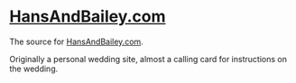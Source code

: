 [HansAndBailey.com](http://DanielMall.com)
=============

The source for [HansAndBailey.com](http://hansandbailey.com).

Originally a personal wedding site, almost a calling card for instructions on the wedding.